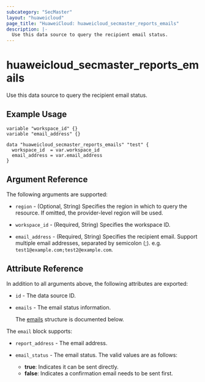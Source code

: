 ```yaml
---
subcategory: "SecMaster"
layout: "huaweicloud"
page_title: "HuaweiCloud: huaweicloud_secmaster_reports_emails"
description: |-
  Use this data source to query the recipient email status.
---
```


# huaweicloud_secmaster_reports_emails

Use this data source to query the recipient email status.

## Example Usage

```hcl
variable "workspace_id" {}
variable "email_address" {}

data "huaweicloud_secmaster_reports_emails" "test" {
  workspace_id  = var.workspace_id
  email_address = var.email_address
}
```

## Argument Reference

The following arguments are supported:

* `region` - (Optional, String) Specifies the region in which to query the resource.
  If omitted, the provider-level region will be used.

* `workspace_id` - (Required, String) Specifies the workspace ID.

* `email_address` - (Required, String) Specifies the recipient email.
  Support multiple email addresses, separated by semicolon (;). e.g. `test1@example.com;test2@example.com`.

## Attribute Reference

In addition to all arguments above, the following attributes are exported:

* `id` - The data source ID.

* `emails` - The email status information.

  The [emails](#email_status_struct) structure is documented below.

<a name="email_status_struct"></a>
The `email` block supports:

* `report_address` - The email address.

* `email_status` - The email status.
  The valid values are as follows:
  + **true**: Indicates it can be sent directly.
  + **false**: Indicates a confirmation email needs to be sent first.
